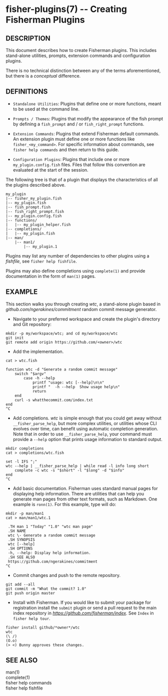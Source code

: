 fisher-plugins(7) -- Creating Fisherman Plugins
===============================================

## DESCRIPTION

This document describes how to create Fisherman plugins. This includes stand-alone utilities, prompts, extension commands and configuration plugins.

There is no technical distinction between any of the terms aforementioned, but there is a *conceptual* difference.

## DEFINITIONS

* `Standalone Utilities`: Plugins that define one or more functions, meant to be used at the command line.

* `Prompts / Themes`: Plugins that modify the appearance of the fish prompt by defining a `fish_prompt` and / or `fish_right_prompt` functions.

* `Extension Commands`: Plugins that extend Fisherman default commands. An extension plugin must define one or more functions like `fisher_<my_command>`. For specific information about commands, see `fisher help commands` and then return to this guide.

* `Configuration Plugins`: Plugins that include one or more `my_plugin.config.fish` files. Files that follow this convention are evaluated at the start of the session.

The following tree is that of a plugin that displays the characteristics of all the plugins described above.

```
my_plugin
|-- fisher_my_plugin.fish
|-- my_plugin.fish
|-- fish_prompt.fish
|-- fish_right_prompt.fish
|-- my_plugin.config.fish
|-- functions/
|   |-- my_plugin_helper.fish
|-- completions/
|   |-- my_plugin.fish
|-- man/
    |-- man1/
        |-- my_plugin.1
```

Plugins may list any number of dependencies to other plugins using a *fishfile*, see `fisher help fishfile`.

Plugins may also define completions using `complete(1)` and provide documentation in the form of `man(1)` pages.

## EXAMPLE

This section walks you through creating *wtc*, a stand-alone plugin based in *github.com/ngerakines/commitment* random commit message generator.


* Navigate to your preferred workspace and create the plugin's directory and Git repository:

```
mkdir -p my/workspace/wtc; and cd my/workspace/wtc
git init
git remote add origin https://github.com/<owner>/wtc
```

* Add the implementation.

```
cat > wtc.fish

function wtc -d "Generate a random commit message"
    switch "$argv"
        case -h --help
            printf "usage: wtc [--help]\n\n"
            printf "  -h --help  Show usage help\n"
            return
    end
    curl -s whatthecommit.com/index.txt
end
^C
```

* Add completions. *wtc* is simple enough that you could get away without `__fisher_parse_help`, but more complex utilities, or utilities whose CLI evolves over time, can benefit using automatic completion generation. Note that in order to use `__fisher_parse_help`, your command must provide a `--help` option that prints usage information to standard output.

```
mkdir completions
cat > completions/wtc.fish

set -l IFS ";"
wtc --help | __fisher_parse_help | while read -l info long short
    complete -c wtc -s "$short" -l "$long" -d "$info"
end
^C
```

* Add basic documentation. Fisherman uses standard manual pages for displaying help information. There are utilities that can help you generate man pages from other text formats, such as Markdown. One example is `ronn(1)`. For this example, type will do:

```
mkdir -p man/man1
cat > man/man1/wtc.1

 .TH man 1 "Today" "1.0" "wtc man page"
 .SH NAME
 wtc \- Generate a random commit message
 .SH SYNOPSIS
 wtc [--help]
 .SH OPTIONS
 -h, --help: Display help information.
 .SH SEE ALSO
 https://github.com/ngerakines/commitment
^C
```

* Commit changes and push to the remote repository.

```
git add --all
git commit -m "What the commit? 1.0"
git push origin master
```

* Install with Fisherman. If you would like to submit your package for registration install the `submit` plugin or send a pull request to the main index repository in *https://github.com/fisherman/index*. See `Index` in `fisher help tour`.

```
fisher install github/*owner*/wtc
wtc
(\ /)
(O.o)
(> <) Bunny approves these changes.
```


## SEE ALSO

man(1)<br>
complete(1)<br>
fisher help commands<br>
fisher help fishfile<br>
